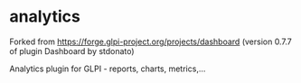 # analytics
Forked from https://forge.glpi-project.org/projects/dashboard (version 0.7.7 of plugin Dashboard by stdonato)

Analytics plugin for GLPI - reports, charts, metrics,...
